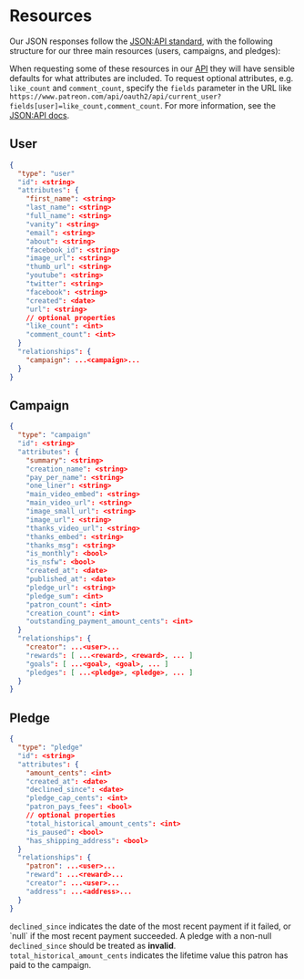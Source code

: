 # Resources

Our JSON responses follow the [JSON:API standard](http://jsonapi.org), with the following structure for our three main resources (users, campaigns, and pledges):

<aside class="success">
When requesting some of these resources in our <a href="#">API</a> they will have sensible defaults for what attributes are included. To request optional attributes, e.g. <code>like_count</code> and <code>comment_count</code>,
specify the <code>fields</code>
parameter in the URL like <code>https://www.patreon.com/api/oauth2/api/current_user?fields[user]=like_count,comment_count</code>.
For more information, see the <a href="http://jsonapi.org/format/#fetching-sparse-fieldsets">JSON:API docs</a>.
</aside>

## User

```json
{
  "type": "user"
  "id": <string>
  "attributes": {
    "first_name": <string>
    "last_name": <string>
    "full_name": <string>
    "vanity": <string>
    "email": <string>
    "about": <string>
    "facebook_id": <string>
    "image_url": <string>
    "thumb_url": <string>
    "youtube": <string>
    "twitter": <string>
    "facebook": <string>
    "created": <date>
    "url": <string>
    // optional properties
    "like_count": <int>
    "comment_count": <int>
  }
  "relationships": {
    "campaign": ...<campaign>...
  }
}
```

## Campaign

```json
{
  "type": "campaign"
  "id": <string>
  "attributes": {
    "summary": <string>
    "creation_name": <string>
    "pay_per_name": <string>
    "one_liner": <string>
    "main_video_embed": <string>
    "main_video_url": <string>
    "image_small_url": <string>
    "image_url": <string>
    "thanks_video_url": <string>
    "thanks_embed": <string>
    "thanks_msg": <string>
    "is_monthly": <bool>
    "is_nsfw": <bool>
    "created_at": <date>
    "published_at": <date>
    "pledge_url": <string>
    "pledge_sum": <int>
    "patron_count": <int>
    "creation_count": <int>
    "outstanding_payment_amount_cents": <int>
  }
  "relationships": {
    "creator": ...<user>...
    "rewards": [ ...<reward>, <reward>, ... ]
    "goals": [ ...<goal>, <goal>, ... ]
    "pledges": [ ...<pledge>, <pledge>, ... ]
  }
}

```

## Pledge

```json
{
  "type": "pledge"
  "id": <string>
  "attributes": {
    "amount_cents": <int>
    "created_at": <date>
    "declined_since": <date>
    "pledge_cap_cents": <int>
    "patron_pays_fees": <bool>
    // optional properties
    "total_historical_amount_cents": <int>
    "is_paused": <bool>
    "has_shipping_address": <bool>
  }
  "relationships": {
    "patron": ...<user>...
    "reward": ...<reward>...
    "creator": ...<user>...
    "address": ...<address>...
  }
}
```

<aside class="notice"><code>declined_since</code> indicates the date of the most recent payment if it failed,
or `null` if the most recent payment succeeded. A pledge with a non-null <code>declined_since</code> should
be treated as <b>invalid</b>.
</aside>

<aside class="notice"><code>total_historical_amount_cents</code> indicates the lifetime value
this patron has paid to the campaign.
</aside>
